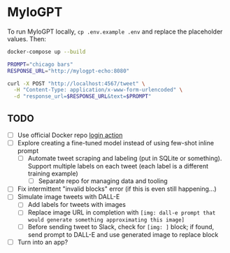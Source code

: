 # MyloGPT
To run MyloGPT locally, `cp .env.example .env` and replace the placeholder values. Then:

```bash
docker-compose up --build
```

```bash
PROMPT="chicago bars"
RESPONSE_URL="http://mylogpt-echo:8080"

curl -X POST "http://localhost:4567/tweet" \
  -H "Content-Type: application/x-www-form-urlencoded" \
  -d "response_url=$RESPONSE_URL&text=$PROMPT"
```

## TODO
* [ ] Use official Docker repo [login action](https://github.com/docker/login-action)
* [ ] Explore creating a fine-tuned model instead of using few-shot inline prompt
  * [ ] Automate tweet scraping and labeling (put in SQLite or something). Support multiple labels on each tweet (each label is a different training example)
    * [ ] Separate repo for managing data and tooling
* [ ] Fix intermittent "invalid blocks" error (if this is even still happening...)
* [ ] Simulate image tweets with DALL-E
  * [ ] Add labels for tweets with images
  * [ ] Replace image URL in completion with `[img: dall-e prompt that would generate something approximating this image]`
  * [ ] Before sending tweet to Slack, check for `[img: ]` block; if found, send prompt to DALL-E and use generated image to replace block
* [ ] Turn into an app?
